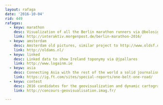 ```yaml
---
layout: rafaga
date: '2016-10-04'
rid: 449
rafagas:
  - keyw: marathon
    desc: Visualization of all the Berlin marathon runners via @bolosig
    link: http://interaktiv.morgenpost.de/berlin-marathon-2016/
  - keyw: amsterdam
    desc: Amsterdam old pictures, similar project to http://www.oldsf.org and http://www.oldnyc.org/
    link: http://oldams.nl/
  - keyw: linked
    desc: Linked data to show Ireland toponymy via @jpallares
    link: http://www.logainm.ie
  - keyw: asia
    desc: Connecting Asia with the rest of the world a solid journalism with maps example
    link: https://ig.ft.com/sites/special-reports/one-belt-one-road/
  - keyw: contest
    desc: 2016 candidates for the geovisualization and dynamic cartographies contest
    link: http://concours-geovisualisation.imag.fr/

---
```




